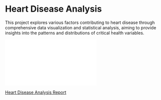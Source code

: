# Heart Disease Analysis

This project explores various factors contributing to heart disease through comprehensive data visualization and statistical analysis, aiming to provide insights into the patterns and distributions of critical health variables.

![View the Analysis](Heart_Disease_Analysis/Heart_Disease_Analysis.html)

<a href="Heart_Disease_Analysis.html">Heart Disease Analysis Report</a>
